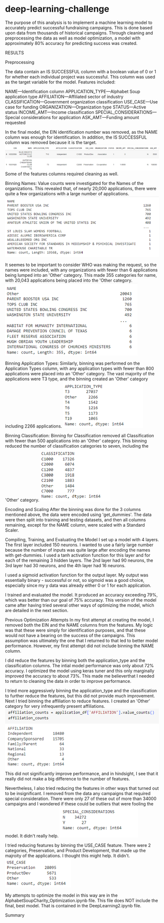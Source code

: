 # deep-learning-challenge

The purpose of this analysis is to implement a machine learning model to accurately predict successful fundraising campaigns.  This is done based upon data from thousands of historical campaigns.  Through cleaning and preprocessing the data as well as model optimization, a model with approximately 80% accuracy for predicting success was created.

RESULTS

Preprocessing

The data contain an IS SUCCESSFUL column with a boolean value of 0 or 1 for whether each individual project was successful.  This column was used as the target variable for the model.  Features included: 

NAME—Identification column
APPLICATION_TYPE—Alphabet Soup application type
AFFILIATION—Affiliated sector of industry
CLASSIFICATION—Government organization classification
USE_CASE—Use case for funding
ORGANIZATION—Organization type
STATUS—Active status
INCOME_AMT—Income classification
SPECIAL_CONSIDERATIONS—Special considerations for application
ASK_AMT—Funding amount requested

In the final model, the EIN identification number was removed, as the NAME column was enough for identification.  In addition, the IS SUCCESSFUL column was removed because it is the target.  
![dataframe_columns](image.png)
Some of the features columns required cleaning as well.  

Binning Names:
Value counts were investigated for the Names of the organizations.  This revealed that, of nearly 20,000 applications, there were quite a few organizations with a large number of applications.
![names value_counts](image-1.png)

It seemes to be important to consider WHO was making the request, so the names were included, with any organizations with fewer than 6 applications being lumped into an 'Other' category.  This made 355 categories for name, with 20,043 applications being placed into the 'Other category.
![alt text](image-2.png)

Binning Application Types:
Similarly, binning was performed on the Application Types column, with any application types with fewer than 800 applications were placed into an 'Other' category.  The vast majority of the applications were T3 type, and the binning created an 'Other' category including 2266 applications.
![application_types](image-3.png)

Binning Classification:
Binning for Classification removed all Classification with fewer than 500 applications into an 'Other' category.  This binning reduced the number of classification categories to seven, including the 'Other' category.
![classification](image-4.png)

Encoding and Scaling
After the binning was done for the 3 columns mentioned above, the data were encoded using 'get_dummies'.  The data were then split into training and testing datasets, and then all columns remaining, except for the NAME column, were scaled with a Standard Scaler.

Compiling, Training, and Evaluating the Model
I set up a model with 4 layers.  The first layer included 150 neurons.  I wanted to use a fairly large number because the number of inputs was quite large after encoding the names with get-dummies.  I used a tanh activation function for this layer and for each of the remaining 3 hidden layers.  The 2nd layer had 90 neurons, the 3rd layer had 30 neurons, and the 4th layer had 16 neurons.  

I used a sigmoid activation function for the output layer.  My output was essentially binary - successful or not, so sigmoid was a good choice, especially since my y data was already either 0 or 1 for each application.

I trained and evaluated the model.  It produced an accuracy exceeding 79%, which was better than our goal of 75% accuracy.  This version of the model came after having tried several other ways of optimizing the model, which are detailed in the next section.

Previous Optimization Attempts
In my first attempt at creating the model, I removed both the EIN and the NAME columns from the features.  My logic was that these were simply for identification purposes, and that these would not have a bearing on the success of the campaigns.  This assumption was ultimately the one that I returned to that led to better model performance.  However, my first attempt did not include binning the NAME column.

I did reduce the features by binning both the application_type and the classification columns.  The intial model performance was only about  72% accuracy.  I optimized the model using keras tuner and this only marginally improved the accuracy to about 73%.  This made me believerthat I needed to return to cleaning the data in order to improve performance.  

I tried more aggressively binning the application_type and the classification to further reduce the features, but this did not provide much improvement.  Next I tried binning the affiliation to reduce features.  I created an 'Other' category for very infrequently present affiliations.
![affiliations](image-5.png)
This did not significantly improve performance, and in hindsight, I see that it really did not make a big difference to the number of features.

Nevertheless, I also tried reducing the features in other ways that turned out to be insignificant.  I removed from the data any campaigns that required special consideration.  There were only 27 of these out of more than 34000 campaigns and I wondered if these could be outliers that were fooling the model.  It didn't really help.
![special considerations](image-6.png)

I tried reducing features by binning the USE_CASE feature.  There were 2 categories, Preservation, and Product Development, that made up the majroity of the applications.  I thought this might help.  It didn't.
![Use_Case](image-7.png)

My attempts to optimize the model in this way are in the AlphabetSoupCharity_Optimization.ipynb file.  This file does NOT include the final, best model.  That is contained in the DeepLearning2.ipynb file.

Summary

